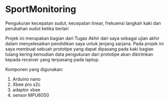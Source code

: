 # SportMonitoring
Pengukuran kecepatan sudut, kecepatan linear, frekuensi langkah kaki dan perubahan sudut ketika berlari

Projek ini merupakan bagian dari Tugas Akhir dari saya sebagai ujian akhir dalam menyelesaikan pendidikan saya untuk jenjang sarjana.
Pada projek ini saya membuat sebuah prototipe yang dapat dipasang pada kaki bagian tulang kering kemudian data pengukuran dari prototipe akan dikirimkan kepada receiver yang terpasang pada laptop.

Komponen yang digunakan:
1. Arduino nano
2. Xbee pro s2c
3. adaptor xbee
4. sensor MPU6050
